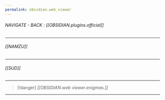```yaml
---
permalink: obsidian.web_viewer
---
```


###### NAVIGATE - BACK :  [[OBSIDIAN.plugins.official]]
---
###### [[NAMZU]]





---
###### [[SUD]]




---
>[!danger] *[[OBSIDIAN.web viewer.enigmas.]]*
----
